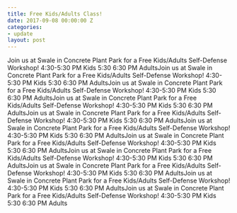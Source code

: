 ```yaml
---
title: Free Kids/Adults Class!
date: 2017-09-08 00:00:00 Z
categories:
- update
layout: post
---
```


Join us at Swale in Concrete Plant Park for a Free Kids/Adults Self-Defense Workshop! 
4:30-5:30 PM Kids
5:30 6:30 PM AdultsJoin us at Swale in Concrete Plant Park for a Free Kids/Adults Self-Defense Workshop! 
4:30-5:30 PM Kids
5:30 6:30 PM AdultsJoin us at Swale in Concrete Plant Park for a Free Kids/Adults Self-Defense Workshop! 
4:30-5:30 PM Kids
5:30 6:30 PM AdultsJoin us at Swale in Concrete Plant Park for a Free Kids/Adults Self-Defense Workshop! 
4:30-5:30 PM Kids
5:30 6:30 PM AdultsJoin us at Swale in Concrete Plant Park for a Free Kids/Adults Self-Defense Workshop! 
4:30-5:30 PM Kids
5:30 6:30 PM AdultsJoin us at Swale in Concrete Plant Park for a Free Kids/Adults Self-Defense Workshop! 
4:30-5:30 PM Kids
5:30 6:30 PM AdultsJoin us at Swale in Concrete Plant Park for a Free Kids/Adults Self-Defense Workshop! 
4:30-5:30 PM Kids
5:30 6:30 PM AdultsJoin us at Swale in Concrete Plant Park for a Free Kids/Adults Self-Defense Workshop! 
4:30-5:30 PM Kids
5:30 6:30 PM AdultsJoin us at Swale in Concrete Plant Park for a Free Kids/Adults Self-Defense Workshop! 
4:30-5:30 PM Kids
5:30 6:30 PM AdultsJoin us at Swale in Concrete Plant Park for a Free Kids/Adults Self-Defense Workshop! 
4:30-5:30 PM Kids
5:30 6:30 PM AdultsJoin us at Swale in Concrete Plant Park for a Free Kids/Adults Self-Defense Workshop! 
4:30-5:30 PM Kids
5:30 6:30 PM Adults
